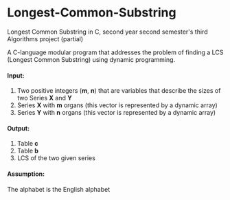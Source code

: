 # Longest-Common-Substring
Longest Common Substring in C, second year second semester's third Algorithms project (partial)

A C-language modular program that addresses the problem of finding a LCS (Longest Common Substring) using dynamic programming.

#### Input:
1) Two positive integers (**m**, **n**) that are variables that describe the sizes of two
Series **X** and **Y**
2) Series **X** with **m** organs (this vector is represented by a dynamic array)
3) Series **Y** with **n** organs (this vector is represented by a dynamic array)

#### Output:
1) Table **c**
2) Table **b**
3) LCS of the two given series

#### Assumption:
The alphabet is the English alphabet
